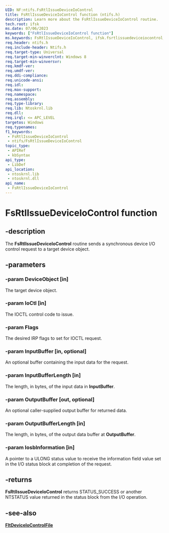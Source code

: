```yaml
---
UID: NF:ntifs.FsRtlIssueDeviceIoControl
title: FsRtlIssueDeviceIoControl function (ntifs.h)
description: Learn more about the FsRtlIssueDeviceIoControl routine.
tech.root: ifsk
ms.date: 07/06/2023
keywords: ["FsRtlIssueDeviceIoControl function"]
ms.keywords: FsRtlIssueDeviceIoControl, ifsk.fsrtlissuedeviceiocontrol, ntifs/FsRtlIssueDeviceIoControl
req.header: ntifs.h
req.include-header: Ntifs.h
req.target-type: Universal
req.target-min-winverclnt: Windows 8
req.target-min-winversvr: 
req.kmdf-ver: 
req.umdf-ver: 
req.ddi-compliance: 
req.unicode-ansi: 
req.idl: 
req.max-support: 
req.namespace: 
req.assembly: 
req.type-library: 
req.lib: Ntoskrnl.lib
req.dll: 
req.irql: <= APC_LEVEL
targetos: Windows
req.typenames: 
f1_keywords:
 - FsRtlIssueDeviceIoControl
 - ntifs/FsRtlIssueDeviceIoControl
topic_type:
 - APIRef
 - kbSyntax
api_type:
 - LibDef
api_location:
 - ntoskrnl.lib
 - ntoskrnl.dll
api_name:
 - FsRtlIssueDeviceIoControl
---
```


# FsRtlIssueDeviceIoControl function

## -description

The **FsRtlIssueDeviceIoControl** routine sends a synchronous device I/O control request to a target device object.

## -parameters

### -param DeviceObject [in]

The target device object.

### -param IoCtl [in]

The IOCTL control code to issue.

### -param Flags

The desired IRP flags to set for IOCTL request.

### -param InputBuffer [in, optional]

An optional buffer containing the input data for the request.

### -param InputBufferLength [in]

The length, in bytes, of the input data in **InputBuffer**.

### -param OutputBuffer [out, optional]

An optional caller-supplied output buffer for returned data.

### -param OutputBufferLength [in]

The length, in bytes, of the output data buffer at **OutputBuffer**.

### -param IosbInformation [in]

A pointer to a ULONG status value to receive the information field value set in the I/O status block at completion of the request.

## -returns

**FsRtlIssueDeviceIoControl** returns STATUS_SUCCESS or another NTSTATUS value returned in the status block from the I/O operation.

## -see-also

[**FltDeviceIoControlFile**](../fltkernel/nf-fltkernel-fltdeviceiocontrolfile.md)
